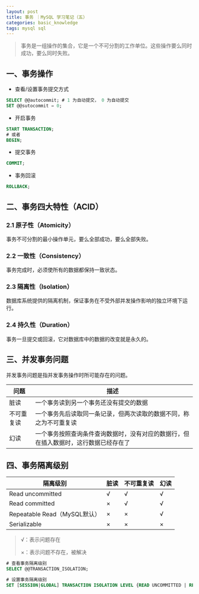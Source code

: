 ```yaml
---
layout: post
title: 事务 ｜MySQL 学习笔记（五）
categories: basic_knowledge
tags: mysql sql
---
```


> 事务是一组操作的集合，它是一个不可分割的工作单位。这些操作要么同时成功，要么同时失败。

## 一、事务操作

- 查看/设置事务提交方式

```sql
SELECT @@autocommit; # 1 为自动提交， 0 为自动提交
SET @@sutocommit = 0;
```

- 开启事务

```sql
START TRANSACTION;
# 或者
BEGIN;
```

- 提交事务

```sql
COMMIT;
```

- 事务回滚

```sql
ROLLBACK;
```

## 二、事务四大特性（ACID）

### 2.1 原子性（Atomicity）

事务不可分割的最小操作单元，要么全部成功，要么全部失败。

### 2.2 一致性（Consistency）

事务完成时，必须使所有的数据都保持一致状态。

### 2.3 隔离性（Isolation）

数据库系统提供的隔离机制，保证事务在不受外部并发操作影响的独立环境下运行。

### 2.4 持久性（Duration）

事务一旦提交或回滚，它对数据库中的数据的改变就是永久的。

## 三、并发事务问题

并发事务问题是指并发事务操作时所可能存在的问题。

| 问题       | 描述                                                         |
| ---------- | ------------------------------------------------------------ |
| 脏读       | 一个事务读到另一个事务还没有提交的数据                       |
| 不可重复读 | 一个事务先后读取同一条记录，但两次读取的数据不同，称之为不可重复读 |
| 幻读       | 一个事务按照查询条件查询数据时，没有对应的数据行，但在插入数据时，这行数据已经存在了 |

## 四、事务隔离级别

| 隔离级别                     | 脏读 | 不可重复读 | 幻读 |
| ---------------------------- | ---- | ---------- | ---- |
| Read uncommitted             | √    | √          | √    |
| Read committed               | ×    | √          | √    |
| Repeatable Read（MySQL默认） | ×    | ×          | √    |
| Serializable                 | ×    | ×          | ×    |

> √：表示问题存在
>
> ×：表示问题不存在，被解决

```sql
# 查看事务隔离级别
SELECT @@TRANSACTION_ISOLATION;

# 设置事务隔离级别
SET [SESSION|GLOBAL] TRANSACTION ISOLATION LEVEL {READ UNCOMMITTED | READ COMMITTED | REPEATABLE READ | SERIALIZABLE}
```
